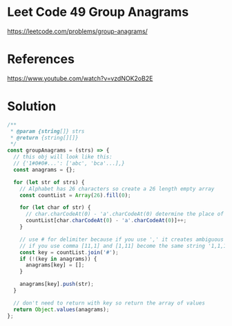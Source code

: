 # Leet Code 49 Group Anagrams

https://leetcode.com/problems/group-anagrams/

# References
https://www.youtube.com/watch?v=vzdNOK2oB2E

# Solution

```javascript
/**
 * @param {string[]} strs
 * @return {string[][]}
 */
const groupAnagrams = (strs) => {
  // this obj will look like this:
  // {'1#0#0#...': ['abc', 'bca'...],}
  const anagrams = {};

  for (let str of strs) {
    // Alphabet has 26 characters so create a 26 length empty array
    const countList = Array(26).fill(0);

    for (let char of str) {
      // char.charCodeAt(0) - 'a'.charCodeAt(0) determine the place of character
      countList[char.charCodeAt(0) - 'a'.charCodeAt(0)]++;
    }

    // use # for delimiter because if you use ',' it creates ambiguous string
    // if you use comma [11,1] and [1,11] become the same string '1,1,1'
    const key = countList.join('#');
    if (!(key in anagrams)) {
      anagrams[key] = [];
    }

    anagrams[key].push(str);
  }

  // don't need to return with key so return the array of values
  return Object.values(anagrams);
};
```
